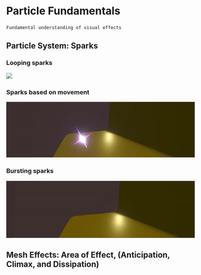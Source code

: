 # Particle Fundamentals

    Fundamental understanding of visual effects

## Particle System: Sparks

### Looping sparks

![](vfx_sparks_loop.gif)

### Sparks based on movement

![](vfx_sparks_move.gif)

### Bursting sparks

![](vfx_sparks_burst.gif)

## Mesh Effects: Area of Effect, (Anticipation, Climax, and Dissipation)